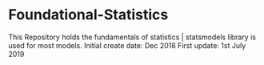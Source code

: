 # Foundational-Statistics
This Repository holds the fundamentals of statistics | statsmodels library is used for most models.
Initial create date: Dec 2018
First update: 1st July 2019
